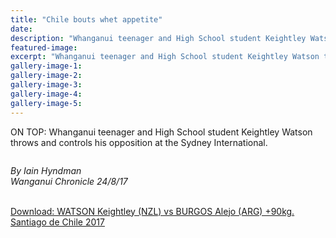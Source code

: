 ```yaml
---
title: "Chile bouts whet appetite"
date: 
description: "Whanganui teenager and High School student Keightley Watson throws and controls his opposition at the Sydney International..."
featured-image: 
excerpt: "Whanganui teenager and High School student Keightley Watson throws and controls his opposition at the Sydney International."
gallery-image-1: 
gallery-image-2: 
gallery-image-3: 
gallery-image-4: 
gallery-image-5: 
---
```


<p>ON TOP: Whanganui teenager and High School student Keightley Watson throws and controls his opposition at the Sydney International.</p>
<p><img src=http://c1940652.r52.cf0.rackcdn.com/59add1adb8d39a35a50005f4/watson-chile-words-chron-24-aug.jpg alt="" /></p>
<p><em>By Iain Hyndman</em><br /><em>Wanganui Chronicle 24/8/17<br /><br /></em></p>
<p><a href="https://www.youtube.com/watch?v=BK54G6FJN38">Download:&nbsp;WATSON Keightley (NZL) vs BURGOS Alejo (ARG) +90kg. Santiago de Chile 2017</a></p>

